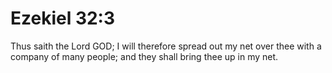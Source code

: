 # Ezekiel 32:3

Thus saith the Lord GOD; I will therefore spread out my net over thee with a company of many people; and they shall bring thee up in my net.